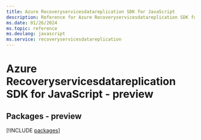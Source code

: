 ```yaml
---
title: Azure Recoveryservicesdatareplication SDK for JavaScript
description: Reference for Azure Recoveryservicesdatareplication SDK for JavaScript
ms.date: 01/26/2024
ms.topic: reference
ms.devlang: javascript
ms.service: recoveryservicesdatareplication
---
```

# Azure Recoveryservicesdatareplication SDK for JavaScript - preview
## Packages - preview
[!INCLUDE [packages](recoveryservicesdatareplication-index.md)]